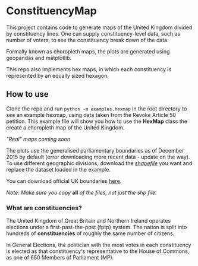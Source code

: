 # ConstituencyMap
This project contains code to generate maps of the United Kingdom divided by constituency lines. One can supply constituency-level data, 
such as number of voters, to see the constituency break down of the data.

Formally known as choropleth maps, the plots are generated using geopandas and matplotlib.

This repo also implements hex maps, in which each constituency is represented by an equally sized hexagon.

## How to use
Clone the repo and run `python -m examples.hexmap` in the root directory to see an example hexmap, using 
data taken from the Revoke Article 50 petition.
This example file will show you how to use the **HexMap** class the create a choropleth map of the United Kingdom.


*"Real" maps coming soon*

The plots use the generalised parliamentary boundaries as of December 2015 by default (error downloading more recent data - update on the way). To use different geographic divisions,
download the [*shapefile*](https://www.gislounge.com/what-is-a-shapefile/) you want and replace the dataset loaded in the example.

You can download official UK boundaries [here](https://geoportal.statistics.gov.uk/search?q=Parliamentary%20Generalized%20Clipped%20Boundaries).

_Note: Make sure you copy_ **all** _of the files, not just the shp file._

### What are constituencies?
The United Kingdom of Great Britain and Northern Ireland operates elections under a first-past-the-post (fptp) system.
The nation is split into hundreds of **constituencies** of roughly the same number of citizens. 

In General Elections, the politician with the most votes in each constituency is elected as that constituency's representative to the House of Commons,
as one of 650 Members of Parliament (MP).
